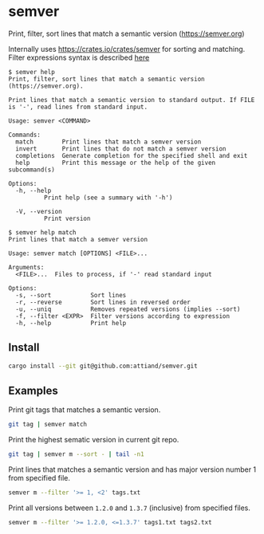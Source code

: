 # semver
Print, filter, sort lines that match a semantic version (https://semver.org)

Internally uses https://crates.io/crates/semver for sorting and matching. Filter expressions syntax is described [here](https://docs.rs/semver/1.0.9/semver/struct.VersionReq.html#syntax)

```
$ semver help
Print, filter, sort lines that match a semantic version (https://semver.org).

Print lines that match a semantic version to standard output. If FILE is '-', read lines from standard input.

Usage: semver <COMMAND>

Commands:
  match        Print lines that match a semver version
  invert       Print lines that do not match a semver version
  completions  Generate completion for the specified shell and exit
  help         Print this message or the help of the given subcommand(s)

Options:
  -h, --help
          Print help (see a summary with '-h')

  -V, --version
          Print version
```

```
$ semver help match
Print lines that match a semver version

Usage: semver match [OPTIONS] <FILE>...

Arguments:
  <FILE>...  Files to process, if '-' read standard input

Options:
  -s, --sort           Sort lines
  -r, --reverse        Sort lines in reversed order
  -u, --uniq           Removes repeated versions (implies --sort)
  -f, --filter <EXPR>  Filter versions according to expression
  -h, --help           Print help 
```

## Install
```bash
cargo install --git git@github.com:attiand/semver.git
```
## Examples

Print git tags that matches a semantic version.

```bash
git tag | semver match
```

Print the highest sematic version in current git repo.

```bash
git tag | semver m --sort - | tail -n1
```

Print lines that matches a semantic version and has major version number 1 from specified file.

```bash
semver m --filter '>= 1, <2' tags.txt
```

Print all versions between `1.2.0` and `1.3.7` (inclusive) from specified files.

```bash
semver m --filter '>= 1.2.0, <=1.3.7' tags1.txt tags2.txt
```
